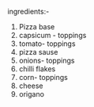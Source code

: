 ingredients:-
1) Pizza base
2) capsicum - toppings
3) tomato- toppings
4) pizza sause
5) onions- toppings
6) chilli flakes
7) corn- toppings
8) cheese
9) origano